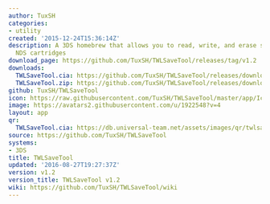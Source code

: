 ```yaml
---
author: TuxSH
categories:
- utility
created: '2015-12-24T15:36:14Z'
description: A 3DS homebrew that allows you to read, write, and erase save files from
  NDS cartridges
download_page: https://github.com/TuxSH/TWLSaveTool/releases/tag/v1.2
downloads:
  TWLSaveTool.cia: https://github.com/TuxSH/TWLSaveTool/releases/download/v1.2/TWLSaveTool.cia
  TWLSaveTool.zip: https://github.com/TuxSH/TWLSaveTool/releases/download/v1.2/TWLSaveTool.zip
github: TuxSH/TWLSaveTool
icon: https://raw.githubusercontent.com/TuxSH/TWLSaveTool/master/app/IconLarge.png
image: https://avatars2.githubusercontent.com/u/1922548?v=4
layout: app
qr:
  TWLSaveTool.cia: https://db.universal-team.net/assets/images/qr/twlsavetool.cia.png
source: https://github.com/TuxSH/TWLSaveTool
systems:
- 3DS
title: TWLSaveTool
updated: '2016-08-27T19:27:37Z'
version: v1.2
version_title: TWLSaveTool v1.2
wiki: https://github.com/TuxSH/TWLSaveTool/wiki
---
```

